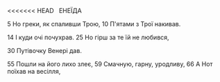 ﻿<<<<<<< HEAD
﻿
﻿
ЕНЕЇДА

5  Но греки, як спаливши Трою,
10 П'ятами з Трої накивав.

14 І куди очі почухрав.
25 Но гірш за те їй не любився,


30 Путівочку Венері дав.


55 Пошли на його лихо злеє,
59 Смачную, гарну, уродливу,
66 А Нот поїхав на весілля,